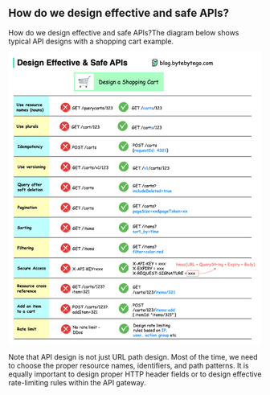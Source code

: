 ## How do we design effective and safe APIs?
How do we design effective and safe APIs?The diagram below shows typical API designs with a shopping cart example.<p>
  <img src="../images/safe-apis.jpg" />
</p>
Note that API design is not just URL path design. Most of the time, we need to choose the proper resource names, identifiers, and path patterns. It is equally important to design proper HTTP header fields or to design effective rate-limiting rules within the API gateway.